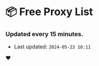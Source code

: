 # :package: Free Proxy List
### Updated every 15 minutes.

- Last updated: `2024-05-23 10:11`

:heart:
